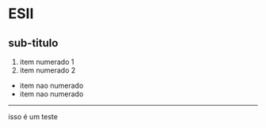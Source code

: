 # ESII

## sub-titulo 

1. item numerado 1
2. item numerado 2

- item nao numerado
- item nao numerado


---  

isso é um teste
